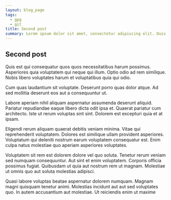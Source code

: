 ```yaml
---
layout: blog_page
tags:
  - gpg
  - git
title: Second post
summary: Lorem ipsum dolor sit amet, consectetur adipiscing elit. Duis sed neque turpis. In non leo in urna facilisis consectetur eget quis neque. Donec nibh ante, faucibus ut mauris ut, cursus hendrerit leo.
---
```


## Second post

Quis est qui consequatur quos quos necessitatibus harum possimus. Asperiores quia voluptatem qui neque qui illum. Optio odio ad rem similique. Nobis libero voluptates harum et voluptatibus quia qui odio.

Cum quas laudantium sit voluptate. Deserunt porro quas dolor atque. Ad sed mollitia deserunt eos aut a consequuntur ut.

Labore aperiam nihil aliquam aspernatur assumenda deserunt aliquid. Pariatur repudiandae eaque libero dicta odit ipsa et. Quaerat pariatur cum architecto. Iste ut rerum voluptas sint sint. Dolorem est excepturi quia et at ipsam.

Eligendi rerum aliquam quaerat debitis veniam minima. Vitae qui reprehenderit voluptatem. Dolores est similique ullam provident asperiores. Voluptatum qui deleniti nostrum earum voluptatem consequatur est. Enim culpa natus molestiae quo aperiam asperiores voluptates.

Voluptatem sit rem est dolorem dolore vel quo soluta. Tenetur rerum veniam sed numquam consequuntur. Aut sint et enim voluptatem. Corporis officia possimus fugiat. Quibusdam ut quia aut nostrum rem ut magnam. Molestiae ut omnis quo aut soluta molestias adipisci.

Quasi labore voluptas beatae aspernatur dolorem numquam. Magnam magni quisquam tenetur animi. Molestias incidunt aut aut sed voluptates quo. In autem accusantium aut molestiae. Ut reiciendis enim ut maxime
